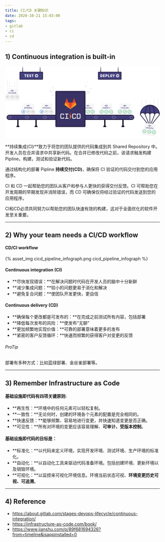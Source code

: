 ```yaml
---
title: CI/CD 关键知识
date: 2020-10-21 15:03:00
tags:
- gitlab
- ci
- cd
---
```


## 1) Continuous integration is built-in

![ci-cd-test-deploy-illustration_2x](images/ci-cd-test-deploy-illustration_2x.png)

**持续集成(CI)**致力于将您的团队提供的代码集成到共 Shared Repository 中。开发人员在合并请求中共享新代码。在合并已修改代码之前，该请求触发构建 Pipline，构建，测试和验证新代码。

通过结构化的部署 Pipline **持续交付(CD)**，确保将 CI 验证的代码交付到您的应用程序。

CI 和 CD 一起帮助您的团队从客户和参与人更快的获得交付反馈。CI 可帮助您在开发周期的早期发现并消除错误，而 CD 可确保仅将经过验证的代码发送到您的应用程序。

CI和CD必须共同努力以帮助您的团队快速有效的构建，这对于全面优化的软件开发至关重要。

---

## 2) Why your team needs a CI/CD workflow

#### CD/CI workflow

<p>{% asset_img cicd_pipeline_infograph.png cicd_pipeline_infograph %}</p>

#### Continuous integration (CI)

- **尽快发现错误：**在解决问题时代码在开发人员的脑中十分新鲜
- **减少集成问题：**较小的问题更易于消化和解决
- **避免复合问题：**使团队开发更快，更自信

#### Continuous delivery (CD)

- **确保每个更改都是可发布的：**在完成之前测试所有内容，包括部署
- **降低每次发布的风险：**使发布“无聊”
- **更加频繁地实现价值：**可靠的部署意味着更多的发布
- **紧密的客户反馈循环：**快速而频繁的获得客户对变更的反馈

###### ProTip

部署有多种方式：比如蓝绿部署、金丝雀部署等。

---

## 3) Remember Infrastructure as Code

#### 基础设施即代码有四项关键原则:

- **再生性：**环境中的任何元素可以轻松复制。
- **一致性：**无论何时，创建的环境各个元素的配置是完全相同的。
- **快速反馈：**能够频繁、容易地进行变更，并快速知道变更是否正确。
- **可见性：**所有对环境的变更应该容易理解、**可审计、受版本控制**。

#### 基础设施即代码的目标是：

- **标准化：**以代码来定义环境，实现开发环境、测试环境、生产环境的标准化。
- **自动化：**以自动化工具来驱动代码准备环境。包括创建环境、更新环境以及销毁环境。
- **可视化：**以监控来可视化环境信息。环境当前状态可视、**环境变更历史可视、可追溯**。

---

## 4) Reference
- https://about.gitlab.com/stages-devops-lifecycle/continuous-integration/
- https://infrastructure-as-code.com/book/
- https://www.jianshu.com/p/89f681694326?from=timeline&isappinstalled=0
